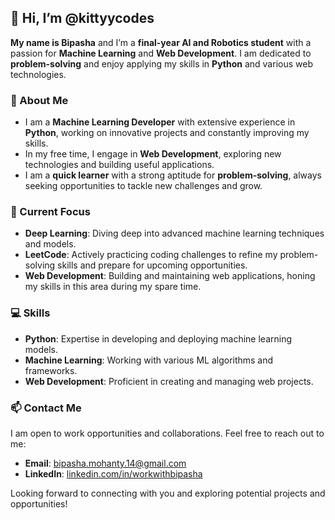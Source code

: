 ## 👋 Hi, I’m @kittyycodes

**My name is Bipasha** and I’m a **final-year AI and Robotics student** with a passion for **Machine Learning** and **Web Development**. I am dedicated to **problem-solving** and enjoy applying my skills in **Python** and various web technologies.

### 🌟 About Me
- I am a **Machine Learning Developer** with extensive experience in **Python**, working on innovative projects and constantly improving my skills.
- In my free time, I engage in **Web Development**, exploring new technologies and building useful applications.
- I am a **quick learner** with a strong aptitude for **problem-solving**, always seeking opportunities to tackle new challenges and grow.

### 🚀 Current Focus
- **Deep Learning**: Diving deep into advanced machine learning techniques and models.
- **LeetCode**: Actively practicing coding challenges to refine my problem-solving skills and prepare for upcoming opportunities.
- **Web Development**: Building and maintaining web applications, honing my skills in this area during my spare time.

### 💻 Skills
- **Python**: Expertise in developing and deploying machine learning models.
- **Machine Learning**: Working with various ML algorithms and frameworks.
- **Web Development**: Proficient in creating and managing web projects.

### 📫 Contact Me
I am open to work opportunities and collaborations. Feel free to reach out to me:

- **Email**: [bipasha.mohanty.14@gmail.com](mailto:bipasha.mohanty.14@gmail.com)
- **LinkedIn**: [linkedin.com/in/workwithbipasha](https://www.linkedin.com/in/contactbipasha) 

Looking forward to connecting with you and exploring potential projects and opportunities!
